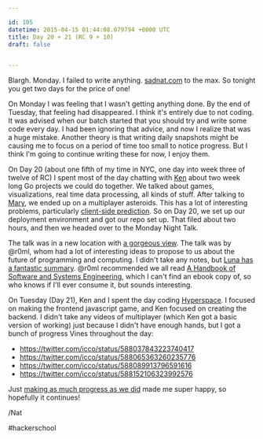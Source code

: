 ```yaml
---

id: 105
datetime: 2015-04-15 01:44:08.079794 +0000 UTC
title: Day 20 + 21 (RC 9 + 10)
draft: false


---
```


Blargh. Monday. I failed to write anything. [sadnat.com](http://sadnat.com) to the max. So tonight you get two days for the price of one!

On Monday I was feeling that I wasn't getting anything done. By the end of Tuesday, that feeling had disappeared. I think it's entirely due to not coding. It was advised when our batch started that you should try and write some code every day. I had been ignoring that advice, and now I realize that was a huge mistake. Another theory is that writing daily snapshots might be causing me to focus on a period of time too small to notice progress. But I think I'm going to continue writing these for now, I enjoy them.

On Day 20 (about one fifth of my time in NYC, one day into week three of twelve of RC) I spent most of the day chatting with [Ken](https://twitter.com/ken_pratt) about two week long Go projects we could do together. We talked about games, visualizations, real time data processing, all kinds of stuff. After talking to [Mary](https://twitter.com/maryrosecook), we ended up on a multiplayer asteroids. This has a lot of interesting problems, particularly [client-side prediction](https://en.wikipedia.org/wiki/Client-side_prediction). So on Day 20, we set up our deployment environment and got our repo set up. That filed about two hours, and then we headed over to the Monday Night Talk. 

The talk was in a new location with [a gorgeous view](https://www.flickr.com/photos/icco/16934408727/). The talk was by @r0ml, whom had a lot of interesting ideas to propose to us about the future of programming and computing. I didn't take any notes, but [Luna has a fantastic summary](https://lunacodes.wordpress.com/2015/04/14/r0ml-talk-notes-the-third-age-of-computing-immutability/). @r0ml recommended we all read [A Handbook of Software and Systems Engineering](https://www.goodreads.com/book/show/3414919-a-handbook-of-software-and-systems-engineering), which I can't find an ebook copy of, so who knows if I'll ever consume it, but sounds interesting.

On Tuesday (Day 21), Ken and I spent the day coding [Hyperspace](http://playhyperspace.com). I focused on making the frontend javascript game, and Ken focused on creating the backend. I didn't take any videos of multiplayer (which Ken got a basic version of working) just because I didn't have enough hands, but I got a bunch of progress Vines throughout the day:

 - https://twitter.com/icco/status/588037843223740417
 - https://twitter.com/icco/status/588065363260235776
 - https://twitter.com/icco/status/588089913796591616
 - https://twitter.com/icco/status/588152106323992576

Just [making as much progress as we did](https://github.com/kenpratt/hyperspace/compare/master@%!B(MISSING)2015-04-13%!D(MISSING)...master@%!B(MISSING)2015-04-14%!D(MISSING)) made me super happy, so hopefully it continues!

/Nat

#hackerschool
